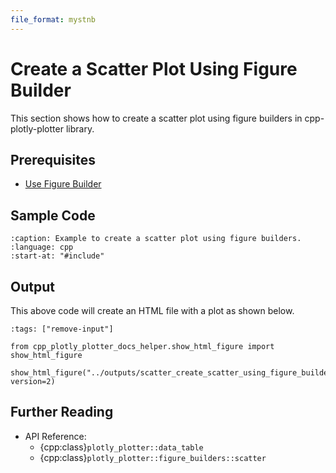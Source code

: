 ```yaml
---
file_format: mystnb
---
```


# Create a Scatter Plot Using Figure Builder

This section shows how to create a scatter plot using figure builders in cpp-plotly-plotter library.

## Prerequisites

- [Use Figure Builder](../get_started/use_figure_builder.md)

## Sample Code

```{literalinclude} /../../../examples/scatters/create_scatter_using_figure_builder.cpp
:caption: Example to create a scatter plot using figure builders.
:language: cpp
:start-at: "#include"
```

## Output

This above code will create an HTML file with a plot as shown below.

```{code-cell}
:tags: ["remove-input"]

from cpp_plotly_plotter_docs_helper.show_html_figure import show_html_figure

show_html_figure("../outputs/scatter_create_scatter_using_figure_builder.html", version=2)
```

## Further Reading

- API Reference:
  - {cpp:class}`plotly_plotter::data_table`
  - {cpp:class}`plotly_plotter::figure_builders::scatter`
